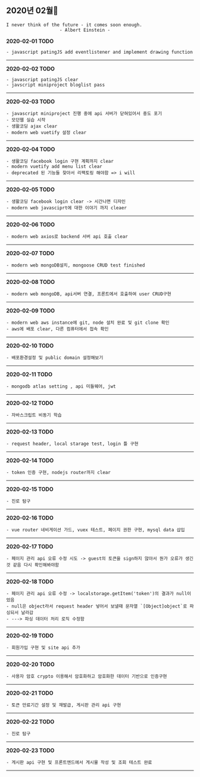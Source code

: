 ## 2020년 02월🥕

    I never think of the future - it comes soon enough.
                        - Albert Einstein -

**2020-02-01 TODO**

    - javascript patingJS add eventlistener and implement drawing function 


<hr>


**2020-02-02 TODO**

    - javascript patingJS clear
    - javscript miniproject bloglist pass


<hr>

**2020-02-03 TODO**

    - javascript miniproject 진행 중에 api 서버가 닫혀있어서 중도 포기
    - 모던웹 실습 시작
    - 생활코딩 ajax clear
    - modern web vuetify 설정 clear
<hr>

**2020-02-04 TODO**

    - 생활코딩 facebook login 구현 계획까지 clear
    - modern vuetify add menu list clear
    - deprecated 된 기능들 찾아서 리팩토링 해야함 => i will
    
<hr>


**2020-02-05 TODO**

    - 생활코딩 facebook login clear -> 시간나면 디자인
    - modern web javasciprt에 대한 이야기 까지 cleaer
    
<hr>

**2020-02-06 TODO**

    - modern web axios로 backend 서버 api 호출 clear
    
<hr>

**2020-02-07 TODO**

    - modern web mongoDB설치, mongoose CRUD test finished
    
<hr>

**2020-02-08 TODO**

    - modern web mongoDB, api서버 연결, 프론트에서 호출하여 user CRUD구현
    
<hr>

**2020-02-09 TODO**

    - modern web aws instance에 git, node 설치 완료 및 git clone 확인
    - aws에 배포 clear, 다른 컴퓨터에서 접속 확인
    
<hr>


**2020-02-10 TODO**

    - 배포환경설정 및 public domain 설정해보기
<hr>

**2020-02-11 TODO**

    - mongodb atlas setting , api 미들웨어, jwt 

<hr>


**2020-02-12 TODO**

    - 자바스크립트 비동기 학습

<hr>

**2020-02-13 TODO**

    - request header, local starage test, login 틀 구현

<hr>


**2020-02-14 TODO**

    - token 인증 구현, nodejs router까지 clear

<hr>


**2020-02-15 TODO**

    - 진로 탐구

<hr>

**2020-02-16 TODO**

    - vue router 네비게이션 가드, vuex 테스트, 페이지 권한 구현, mysql data 삽입

<hr>

**2020-02-17 TODO**

    - 페이지 관리 api 오류 수정 시도 -> guest의 토큰을 sign하지 않아서 뭔가 오류가 생긴 것 같음 다시 확인해봐야함

<hr>


**2020-02-18 TODO**

    - 페이지 관리 api 오류 수정 -> localstorage.getItem('token')의 결과가 null이었음
    - null은 object라서 request header 넣어서 보낼때 문자열 `[Object]object`로 파싱되서 날라감
    - ---> 파싱 데이터 처리 로직 수정함
<hr>


**2020-02-19 TODO**
    
    - 회원가입 구현 및 site api 추가
    
<hr>


**2020-02-20 TODO**
    
    - 사용자 암호 crypto 이용해서 암호화하고 암호화한 데이터 기반으로 인증구현
    
<hr>



**2020-02-21 TODO**
    
    - 토큰 만료기간 설정 및 재발급, 게시판 관리 api 구현
    
<hr>

**2020-02-22 TODO**
    
    - 진로 탐구
    
<hr>

**2020-02-23 TODO**
    
    - 게시판 api 구현 및 프론트엔드에서 게시물 작성 및 조회 테스트 완료
    
<hr>
